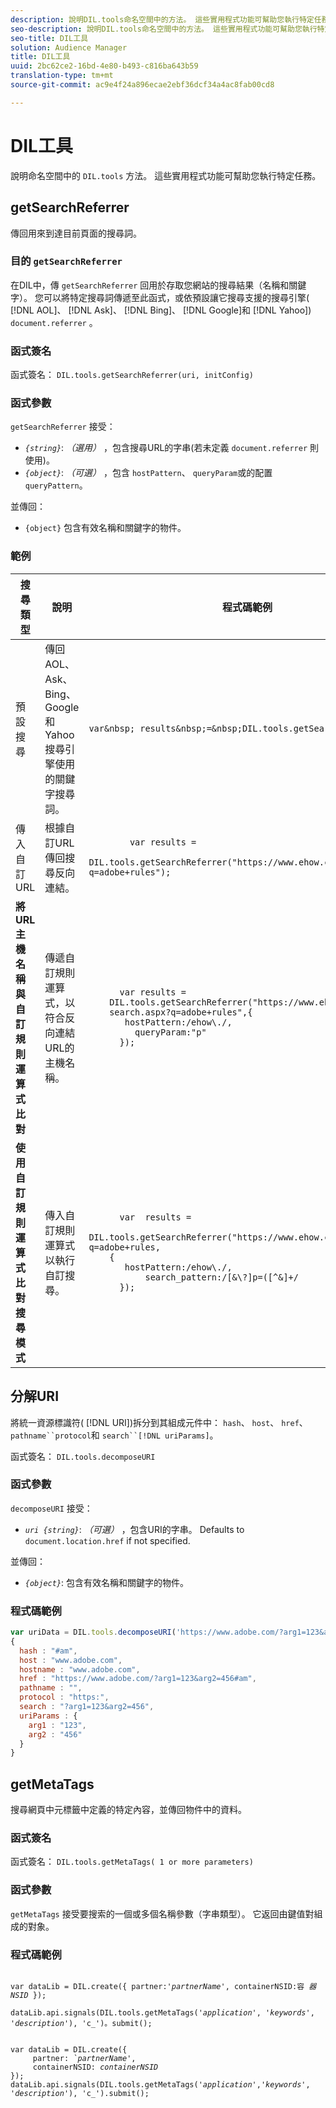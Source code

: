 ```yaml
---
description: 說明DIL.tools命名空間中的方法。 這些實用程式功能可幫助您執行特定任務。
seo-description: 說明DIL.tools命名空間中的方法。 這些實用程式功能可幫助您執行特定任務。
seo-title: DIL工具
solution: Audience Manager
title: DIL工具
uuid: 2bc62ce2-16bd-4e80-b493-c816ba643b59
translation-type: tm+mt
source-git-commit: ac9e4f24a896ecae2ebf36dcf34a4ac8fab00cd8

---
```



# DIL工具

說明命名空間中的 `DIL.tools` 方法。 這些實用程式功能可幫助您執行特定任務。

<!-- 

c_dil_functions.xml

 -->

## getSearchReferrer

傳回用來到達目前頁面的搜尋詞。

<!-- 

r_dil_get_search_referrer.xml

 -->

### 目的 `getSearchReferrer`

在DIL中，傳 `getSearchReferrer` 回用於存取您網站的搜尋結果（名稱和關鍵字）。 您可以將特定搜尋詞傳遞至此函式，或依預設讓它搜尋支援的搜尋引擎( [!DNL AOL]、 [!DNL Ask]、 [!DNL Bing]、 [!DNL Google]和 [!DNL Yahoo]) `document.referrer` 。

### 函式簽名

函式簽名： `DIL.tools.getSearchReferrer(uri, initConfig)`

### 函式參數

`getSearchReferrer` 接受：

* *`{string}`*: *（選用）* ，包含搜尋URL的字串(若未定義 `document.referrer` 則使用)。
* *`{object}`*: *（可選）* ，包含 `hostPattern`、 `queryParam`或的配置 `queryPattern`。

並傳回：

* `{object}` 包含有效名稱和關鍵字的物件。

### 範例

<table id="table_D035276601EC428295E4D619F05BB8D0"> 
 <thead> 
  <tr> 
   <th> 搜尋類型 </th> 
   <th> 說明 </th> 
   <th> 程式碼範例 </th> 
  </tr> 
 </thead>
 <tbody> 
  <tr> 
   <td> 預設搜尋</td> 
   <td> 傳回AOL、Ask、Bing、Google和Yahoo搜尋引擎使用的關鍵字搜尋詞。 </td> 
   <td>
      <code>var&amp;nbsp; results&amp;nbsp;=&amp;nbsp;DIL.tools.getSearchReferrer();</code> 
  </td>
  </tr> 
  <tr> 
   <td>傳入自訂URL</td> 
   <td>根據自訂URL傳回搜尋反向連結。</td> 
   <td> 
  <code>
        var results = 
    DIL.tools.getSearchReferrer("https://www.ehow.com/search.aspx?q=adobe+rules");
  </code>
</td> 
  </tr> 
  <tr> 
   <td> <b>將URL主機名稱與自訂規則運算式比對</b></td> 
   <td> 傳遞自訂規則運算式，以符合反向連結URL的主機名稱。 </td> 
   <td> 
  <code>
      var results = 
    DIL.tools.getSearchReferrer("https://www.ehow.com/
    search.aspx?q=adobe+rules",{ 
       hostPattern:/ehow\./, 
         queryParam:"p" 
      }); 
  </code>
  </td></tr> 
  <tr> 
   <td> <b>使用自訂規則運算式比對搜尋模式</b> </td> 
   <td> 傳入自訂規則運算式以執行自訂搜尋。 </td> 
   <td> 
    <code>
      var  results = 
    DIL.tools.getSearchReferrer("https://www.ehow.com/search.aspx?q=adobe+rules,
    {
       hostPattern:/ehow\./, 
           search_pattern:/[&amp;\?]p=([^&amp;]+/ 
      });
    </code>
   </td> 
  </tr> 
 </tbody> 
</table>

## 分解URI

將統一資源標識符( [!DNL URI])拆分到其組成元件中： `hash`、 `host`、 `href`、 `pathname``protocol`和 `search``[!DNL uriParams]`。

<!-- 

r_dil_decompose.xml

 -->

函式簽名： `DIL.tools.decomposeURI`

### 函式參數

`decomposeURI` 接受：

* *`uri {string}`*: *（可選）* ，包含URI的字串。 Defaults to `document.location.href` if not specified.

並傳回：

* *`{object}`*: 包含有效名稱和關鍵字的物件。

### 程式碼範例


```javascript
var uriData = DIL.tools.decomposeURI('https://www.adobe.com/?arg1=123&arg2=456#am'); 
{ 
  hash : "#am", 
  host : "www.adobe.com", 
  hostname : "www.adobe.com", 
  href : "https://www.adobe.com/?arg1=123&arg2=456#am", 
  pathname : "", 
  protocol : "https:", 
  search : "?arg1=123&arg2=456", 
  uriParams : { 
    arg1 : "123", 
    arg2 : "456" 
  } 
}
```

## getMetaTags

搜尋網頁中元標籤中定義的特定內容，並傳回物件中的資料。

<!-- 

r_dil_get_metatags.xml

 -->

### 函式簽名

函式簽名： `DIL.tools.getMetaTags( 1 or more parameters)`

### 函式參數

`getMetaTags` 接受要搜索的一個或多個名稱參數（字串類型）。 它返回由鍵值對組成的對象。

### 程式碼範例

<pre class="&ldquo;javascript&rdquo;"><code>
var dataLib = DIL.create({ partner:'<i>partnerName'</i>, containerNSID:容 <i>器NSID</i> });

dataLib.api.signals(DIL.tools.getMetaTags('<i>application</i>', '<i>keywords</i>', '<i>description</i>'), 'c_')。submit();
</code></pre>

<pre><code>
var dataLib = DIL.create({ 
     partner: <i>`partnerName'</i>, 
     containerNSID: <i>containerNSID</i> 
}); 
dataLib.api.signals(DIL.tools.getMetaTags('<i>application</i>','<i>keywords</i>', '<i>description</i>'), 'c_').submit();
</code></pre>
